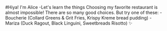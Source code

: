 #Hiya! I'm Alice
-Let's learn the things
Choosing my favorite restaurant is almost impossible! There are so many good choices. But try one of these:
-Boucherie (Collard Greens & Grit Fries, Krispy Kreme bread pudding)
-Mariza (Duck Ragout, Black Linguini, Sweetbreads Risotto)
:sparkles:
